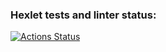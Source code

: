 ### Hexlet tests and linter status:
[![Actions Status](https://github.com/Oleg-rb/rails-project-lvl1/workflows/hexlet-check/badge.svg)](https://github.com/Oleg-rb/rails-project-lvl1/actions)